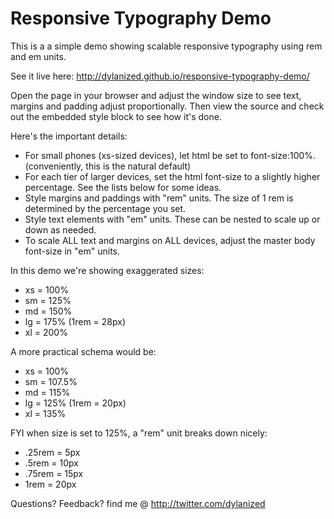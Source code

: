 # Responsive Typography Demo

This is a a simple demo showing scalable responsive typography using rem and em units.

See it live here: http://dylanized.github.io/responsive-typography-demo/

Open the page in your browser and adjust the window size to see text, margins and padding adjust proportionally. Then view the source and check out the embedded style block to see how it's done.

Here's the important details:

- For small phones (xs-sized devices), let html be set to font-size:100%. (conveniently, this is the natural default)
- For each tier of larger devices, set the html font-size to a slightly higher percentage. See the lists below for some ideas.
- Style margins and paddings with "rem" units. The size of 1 rem is determined by the percentage you set.
- Style text elements with "em" units. These can be nested to scale up or down as needed.
- To scale ALL text and margins on ALL devices, adjust the master body font-size in "em" units.

In this demo we're showing exaggerated sizes:

- xs = 100%
- sm = 125%
- md = 150%
- lg = 175% (1rem = 28px)
- xl = 200%

A more practical schema would be:

- xs = 100%
- sm = 107.5%
- md = 115%
- lg = 125% (1rem = 20px)
- xl = 135%

FYI when size is set to 125%, a "rem" unit breaks down nicely:

- .25rem = 5px
- .5rem = 	10px
- .75rem = 15px
- 1rem = 20px

Questions? Feedback? find me @ http://twitter.com/dylanized